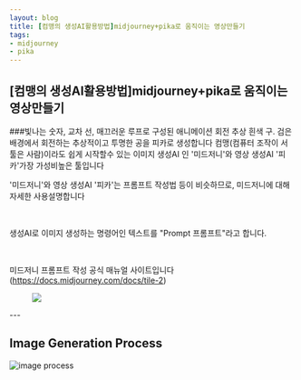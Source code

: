 ```yaml
---
layout: blog
title: [컴맹의 생성AI활용방법]midjourney+pika로 움직이는 영상만들기
tags:
- midjourney
- pika
---
```


## [컴맹의 생성AI활용방법]midjourney+pika로 움직이는 영상만들기

###빛나는 숫자, 교차 선, 매끄러운 루프로 구성된 애니메이션 회전 추상 흰색 구. 검은 배경에서 회전하는 추상적이고 투명한 공을 피카로 생성합니다 
컴맹(컴퓨터 조작이 서툴은 사람)이라도 쉽게 시작할수 있는 이미지 생성AI 인 '미드저니'와 영상 생성AI '피카'가장 가성비높은 툴입니다

 '미드저니'와 영상 생성AI '피카'는 프롬프트 작성법 등이 비슷하므로, 미드저니에 대해 자세한 사용설명합니다

​

생성AI로 이미지 생성하는 명령어인 텍스트를 "Prompt 프롬프트"라고 합니다.  

​

미드저니 프롬프트 작성 공식 매뉴얼 사이트입니다
 (https://docs.midjourney.com/docs/tile-2)
<figure class="align-center">
  <a href="https://docs.midjourney.com/docs/quick-start">
  <img src="https://cdn.document360.io/3040c2b6-fead-4744-a3a9-d56d621c6c7e/Images/Documentation/MJ_ImagineGif.gif">
  </a> 
</figure>
---


## Image Generation Process
![image process](https://cdn.document360.io/3040c2b6-fead-4744-a3a9-d56d621c6c7e/Images/Documentation/MJ_JobProcessing.gif)
